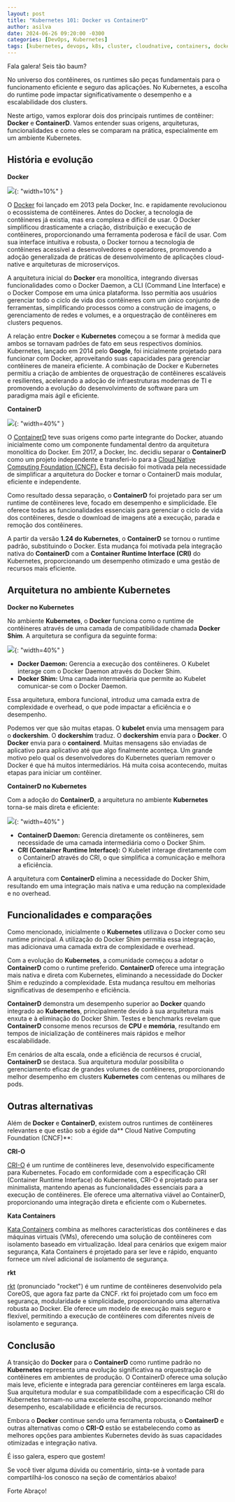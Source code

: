 ```yaml
---
layout: post
title: "Kubernetes 101: Docker vs ContainerD"
author: asilva
date: 2024-06-26 09:20:00 -0300
categories: [DevOps, Kubernetes]
tags: [kubernetes, devops, k8s, cluster, cloudnative, containers, docker, microservices]
---
```


Fala galera! Seis tão baum?

No universo dos contêineres, os runtimes são peças fundamentais para o funcionamento eficiente e seguro das aplicações. No Kubernetes, a escolha do runtime pode impactar significativamente o desempenho e a escalabilidade dos clusters. 

Neste artigo, vamos explorar dois dos principais runtimes de contêiner: **Docker** e **ContainerD**. Vamos entender suas origens, arquiteturas, funcionalidades e como eles se comparam na prática, especialmente em um ambiente Kubernetes.

## **História e evolução**

**Docker**

![](/assets/img/82/runtime01.png){: "width=10%" } 

O <a href="https://docker.com" target="_blank"> Docker</a> foi lançado em 2013 pela Docker, Inc. e rapidamente revolucionou o ecossistema de contêineres. Antes do Docker, a tecnologia de contêineres já existia, mas era complexa e difícil de usar. O Docker simplificou drasticamente a criação, distribuição e execução de contêineres, proporcionando uma ferramenta poderosa e fácil de usar. Com sua interface intuitiva e robusta, o Docker tornou a tecnologia de contêineres acessível a desenvolvedores e operadores, promovendo a adoção generalizada de práticas de desenvolvimento de aplicações cloud-native e arquiteturas de microserviços.

A arquitetura inicial do **Docker** era monolítica, integrando diversas funcionalidades como o Docker Daemon, a CLI (Command Line Interface) e o Docker Compose em uma única plataforma. Isso permitia aos usuários gerenciar todo o ciclo de vida dos contêineres com um único conjunto de ferramentas, simplificando processos como a construção de imagens, o gerenciamento de redes e volumes, e a orquestração de contêineres em clusters pequenos.

A relação entre **Docker** e **Kubernetes** começou a se formar à medida que ambos se tornavam padrões de fato em seus respectivos domínios. Kubernetes, lançado em 2014 pelo **Google**, foi inicialmente projetado para funcionar com Docker, aproveitando suas capacidades para gerenciar contêineres de maneira eficiente. A combinação de Docker e Kubernetes permitiu a criação de ambientes de orquestração de contêineres escaláveis e resilientes, acelerando a adoção de infraestruturas modernas de TI e promovendo a evolução do desenvolvimento de software para um paradigma mais ágil e eficiente.

**ContainerD**

![](/assets/img/82/runtime02.png){: "width=40%" } 

O <a href="https://containerd.io" target="_blank"> ContainerD</a> teve suas origens como parte integrante do Docker, atuando inicialmente como um componente fundamental dentro da arquitetura monolítica do Docker. Em 2017, a Docker, Inc. decidiu separar o **ContainerD** como um projeto independente e transferi-lo para a <a href="https://containerd.io" target="_blank"> Cloud Native Computing Foundation (CNCF).</a> Esta decisão foi motivada pela necessidade de simplificar a arquitetura do Docker e tornar o ContainerD mais modular, eficiente e independente.

Como resultado dessa separação, o **ContainerD** foi projetado para ser um runtime de contêineres leve, focado em desempenho e simplicidade. Ele oferece todas as funcionalidades essenciais para gerenciar o ciclo de vida dos contêineres, desde o download de imagens até a execução, parada e remoção dos contêineres.

A partir da versão **1.24 do Kubernetes**, o **ContainerD** se tornou o runtime padrão, substituindo o Docker. Esta mudança foi motivada pela integração nativa do **ContainerD** com a **Container Runtime Interface (CRI)** do Kubernetes, proporcionando um desempenho otimizado e uma gestão de recursos mais eficiente.

## **Arquitetura no ambiente Kubernetes**

**Docker no Kubernetes**

No ambiente **Kubernetes**, o **Docker** funciona como o runtime de contêineres através de uma camada de compatibilidade chamada **Docker Shim**. A arquitetura se configura da seguinte forma:

![](/assets/img/82/runtime03.png){: "width=40%" } 

- **Docker Daemon:** Gerencia a execução dos contêineres. O Kubelet interage com o Docker Daemon através do Docker Shim.
- **Docker Shim:** Uma camada intermediária que permite ao Kubelet comunicar-se com o Docker Daemon.

Essa arquitetura, embora funcional, introduz uma camada extra de complexidade e overhead, o que pode impactar a eficiência e o desempenho.

Podemos ver que são muitas etapas. O **kubelet** envia uma mensagem para o **dockershim**. O **dockershim** traduz. O **dockershim** envia para o **Docker**. O **Docker** envia para o **containerd**. Muitas mensagens são enviadas de aplicativo para aplicativo até que algo finalmente aconteça. Um grande motivo pelo qual os desenvolvedores do Kubernetes queriam remover o Docker é que há muitos intermediários. Há muita coisa acontecendo, muitas etapas para iniciar um contêiner.

**ContainerD no Kubernetes**

Com a adoção do **ContainerD**, a arquitetura no ambiente **Kubernetes** torna-se mais direta e eficiente:

![](/assets/img/82/runtime04.png){: "width=40%" } 

- **ContainerD Daemon:** Gerencia diretamente os contêineres, sem necessidade de uma camada intermediária como o Docker Shim.
- **CRI (Container Runtime Interface):** O Kubelet interage diretamente com o ContainerD através do CRI, o que simplifica a comunicação e melhora a eficiência.

A arquitetura com **ContainerD** elimina a necessidade do Docker Shim, resultando em uma integração mais nativa e uma redução na complexidade e no overhead.

## **Funcionalidades e comparações**

Como mencionado, inicialmente o **Kubernetes** utilizava o Docker como seu runtime principal. A utilização do Docker Shim permitia essa integração, mas adicionava uma camada extra de complexidade e overhead.

Com a evolução do **Kubernetes**, a comunidade começou a adotar o **ContainerD** como o runtime preferido. **ContainerD** oferece uma integração mais nativa e direta com Kubernetes, eliminando a necessidade do Docker Shim e reduzindo a complexidade. Esta mudança resultou em melhorias significativas de desempenho e eficiência.

**ContainerD** demonstra um desempenho superior ao **Docker** quando integrado ao **Kubernetes**, principalmente devido à sua arquitetura mais enxuta e à eliminação do Docker Shim. Testes e benchmarks revelam que **ContainerD** consome menos recursos de **CPU** e **memória**, resultando em tempos de inicialização de contêineres mais rápidos e melhor escalabilidade.

Em cenários de alta escala, onde a eficiência de recursos é crucial, **ContainerD** se destaca. Sua arquitetura modular possibilita o gerenciamento eficaz de grandes volumes de contêineres, proporcionando melhor desempenho em clusters **Kubernetes** com centenas ou milhares de pods.

## **Outras alternativas**

Além de **Docker** e **ContainerD**, existem outros runtimes de contêineres relevantes e que estão sob a égide da** Cloud Native Computing Foundation (CNCF)**:

**CRI-O**

<a href="https://cri-o.io/" target="_blank"> CRI-O</a> é um runtime de contêineres leve, desenvolvido especificamente para Kubernetes. Focado em conformidade com a especificação CRI (Container Runtime Interface) do Kubernetes, CRI-O é projetado para ser minimalista, mantendo apenas as funcionalidades essenciais para a execução de contêineres. Ele oferece uma alternativa viável ao ContainerD, proporcionando uma integração direta e eficiente com o Kubernetes.

**Kata Containers**

 <a href="https://katacontainers.io/" target="_blank"> Kata Containers</a>  combina as melhores características dos contêineres e das máquinas virtuais (VMs), oferecendo uma solução de contêineres com isolamento baseado em virtualização. Ideal para cenários que exigem maior segurança, Kata Containers é projetado para ser leve e rápido, enquanto fornece um nível adicional de isolamento de segurança.

**rkt**

<a href="https://github.com/rkt/rkt" target="_blank"> rkt</a> (pronunciado "rocket") é um runtime de contêineres desenvolvido pela CoreOS, que agora faz parte da CNCF. rkt foi projetado com um foco em segurança, modularidade e simplicidade, proporcionando uma alternativa robusta ao Docker. Ele oferece um modelo de execução mais seguro e flexível, permitindo a execução de contêineres com diferentes níveis de isolamento e segurança.

## **Conclusão**

A transição do **Docker** para o **ContainerD** como runtime padrão no **Kubernetes** representa uma evolução significativa na orquestração de contêineres em ambientes de produção. O ContainerD oferece uma solução mais leve, eficiente e integrada para gerenciar contêineres em larga escala. Sua arquitetura modular e sua compatibilidade com a especificação CRI do Kubernetes tornam-no uma excelente escolha, proporcionando melhor desempenho, escalabilidade e eficiência de recursos.

Embora o **Docker** continue sendo uma ferramenta robusta, o **ContainerD** e outras alternativas como o **CRI-O** estão se estabelecendo como as melhores opções para ambientes Kubernetes devido às suas capacidades otimizadas e integração nativa.

É isso galera, espero que gostem!

Se você tiver alguma dúvida ou comentário, sinta-se à vontade para compartilhá-los conosco na seção de comentários abaixo!

Forte Abraço!
